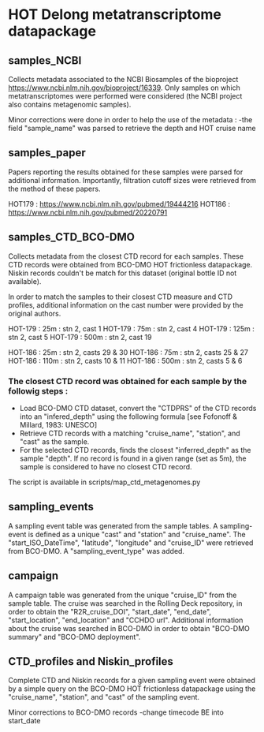 # HOT Delong metatranscriptome datapackage

## samples_NCBI
Collects metadata associated to the NCBI Biosamples of the bioproject https://www.ncbi.nlm.nih.gov/bioproject/16339. Only samples on which metatranscriptomes were performed were considered (the NCBI project also contains metagenomic samples).

Minor corrections were done in order to help the use of the metadata :
-the field "sample_name" was parsed to retrieve the depth and HOT cruise name

## samples_paper
Papers reporting the results obtained for these samples were parsed for additional information. Importantly, filtration cutoff sizes were retrieved from the method of these papers.

HOT179 : https://www.ncbi.nlm.nih.gov/pubmed/19444216
HOT186 : https://www.ncbi.nlm.nih.gov/pubmed/20220791

## samples_CTD_BCO-DMO
Collects metadata from the closest CTD record for each samples. These CTD records were obtained from BCO-DMO HOT frictionless datapackage. Niskin records couldn't be match for this dataset (original bottle ID not available).

In order to match the samples to their closest CTD measure and CTD profiles, additional information on the cast number were provided by the original authors.

HOT-179 :  25m :  stn 2, cast 1
HOT-179 :  75m :  stn 2, cast 4
HOT-179 :  125m :  stn 2, cast 5
HOT-179 :  500m :  stn 2, cast 19

HOT-186 :  25m :  stn 2, casts 29 & 30
HOT-186 :  75m :  stn 2, casts 25 & 27
HOT-186 :  110m :  stn 2, casts 10 & 11
HOT-186 :  500m :  stn 2, casts 5 & 6


### The closest CTD record was obtained for each sample by the followig steps :
  - Load BCO-DMO CTD dataset, convert the "CTDPRS" of the CTD records into an "infered_depth" using the following formula  [see Fofonoff & Millard, 1983: UNESCO]
  - Retrieve CTD records with a matching "cruise_name", "station", and "cast" as the sample.
  - For the selected CTD records, finds the closest "inferred_depth" as the sample "depth". If no record is found in a given range (set as 5m), the sample is considered to have no closest CTD record.

The script is available in scripts/map_ctd_metagenomes.py

## sampling_events
A sampling event table was generated from the sample tables. A sampling-event is defined as a unique "cast" and "station" and "cruise_name". The "start_ISO_DateTime", "latitude", "longitude" and "cruise_ID" were retrieved from BCO-DMO.
A "sampling_event_type" was added.

## campaign
A campaign table was generated from the unique "cruise_ID" from the sample table. The cruise was searched in the Rolling Deck repository, in order to obtain the "R2R_cruise_DOI", "start_date", "end_date", "start_location", "end_location" and "CCHDO url".
Additional information about the cruise was searched in BCO-DMO in order to obtain "BCO-DMO summary" and "BCO-DMO deployment".

## CTD_profiles and Niskin_profiles
Complete CTD and Niskin records for a given sampling event were obtained by a simple query on the BCO-DMO HOT frictionless datapackage using the "cruise_name", "station", and "cast" of the sampling event.

Minor corrections to BCO-DMO records
-change timecode BE into start_date


